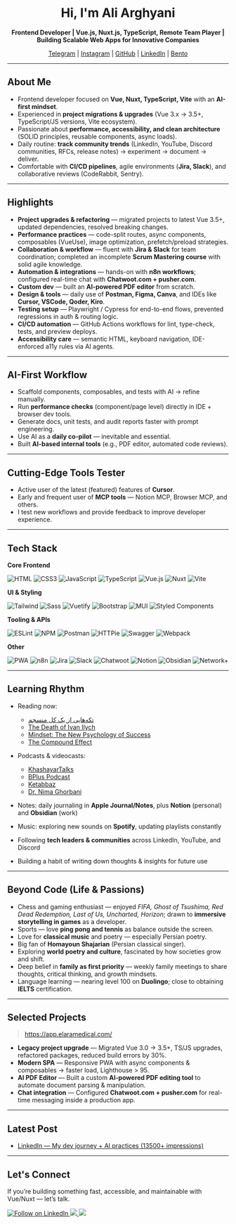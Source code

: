 <!-- GitHub Profile README -->

<h1 align="center">Hi, I'm Ali Arghyani</h1>
<p align="center">
  <b>Frontend Developer | Vue.js, Nuxt.js, TypeScript, Remote Team Player | Building Scalable Web Apps for Innovative Companies</b>
</p>

<p align="center">
  <a href="https://t.me/yourtelegram">Telegram</a> |
  <a href="https://www.instagram.com/sina_rage/">Instagram</a> |
  <a href="https://github.com/Norman5353">GitHub</a> |
  <a href="https://www.linkedin.com/in/aliarghyani/">LinkedIn</a> |
  <a href="https://www.bento.me/arghyani">Bento</a>
</p>

---

## About Me
- Frontend developer focused on **Vue, Nuxt, TypeScript, Vite** with an **AI-first mindset**.  
- Experienced in **project migrations & upgrades** (Vue 3.x → 3.5+, TypeScript/JS versions, Vite ecosystem).  
- Passionate about **performance, accessibility, and clean architecture** (SOLID principles, reusable components, async loads).  
- Daily routine: **track community trends** (LinkedIn, YouTube, Discord communities, RFCs, release notes) → experiment → document → deliver.  
- Comfortable with **CI/CD pipelines**, agile environments (**Jira, Slack**), and collaborative reviews (CodeRabbit, Sentry).  

---

## Highlights
- **Project upgrades & refactoring** — migrated projects to latest Vue 3.5+, updated dependencies, resolved breaking changes.  
- **Performance practices** — code-split routes, async components, composables (VueUse), image optimization, prefetch/preload strategies.  
- **Collaboration & workflow** — fluent with **Jira & Slack** for team coordination; completed an incomplete **Scrum Mastering course** with solid agile knowledge.  
- **Automation & integrations** — hands-on with **n8n workflows**; configured real-time chat with **Chatwoot.com + pusher.com**.  
- **Custom dev** — built an **AI-powered PDF editor** from scratch.  
- **Design & tools** — daily use of **Postman, Figma, Canva**, and IDEs like **Cursor, VSCode, Qoder, Kiro**.  
- **Testing setup** — Playwright / Cypress for end-to-end flows, prevented regressions in auth & routing logic.  
- **CI/CD automation** — GitHub Actions workflows for lint, type-check, tests, and preview deploys.  
- **Accessibility care** — semantic HTML, keyboard navigation, IDE-enforced a11y rules via AI agents.  

---

## AI-First Workflow
- Scaffold components, composables, and tests with AI → refine manually.  
- Run **performance checks** (component/page level) directly in IDE + browser dev tools.  
- Generate docs, unit tests, and audit reports faster with prompt engineering.  
- Use AI as a **daily co-pilot** — inevitable and essential.  
- Built **AI-based internal tools** (e.g., PDF editor, automated code reviews).  

---

## Cutting-Edge Tools Tester
- Active user of the latest (featured) features of **Cursor**.  
- Early and frequent user of **MCP tools** — Notion MCP, Browser MCP, and others.  
- I test new workflows and provide feedback to improve developer experience.  

---

## Tech Stack

**Core Frontend**

![HTML](https://img.shields.io/badge/HTML5-E34F26?style=for-the-badge&logo=html5&logoColor=white)
![CSS3](https://img.shields.io/badge/CSS3-1572B6?style=for-the-badge&logo=css3&logoColor=white)
![JavaScript](https://img.shields.io/badge/JavaScript-F7DF1E?style=for-the-badge&logo=javascript&logoColor=black)
![TypeScript](https://img.shields.io/badge/TypeScript-3178C6?style=for-the-badge&logo=typescript&logoColor=white)
![Vue.js](https://img.shields.io/badge/Vue.js-42b883?style=for-the-badge&logo=vue.js&logoColor=white)
![Nuxt](https://img.shields.io/badge/Nuxt-00DC82?style=for-the-badge&logo=nuxt.js&logoColor=black)
![Vite](https://img.shields.io/badge/Vite-646CFF?style=for-the-badge&logo=vite&logoColor=white)

**UI & Styling**

![Tailwind](https://img.shields.io/badge/Tailwind-38B2AC?style=for-the-badge&logo=tailwind-css&logoColor=white)
![Sass](https://img.shields.io/badge/Sass-CC6699?style=for-the-badge&logo=sass&logoColor=white)
![Vuetify](https://img.shields.io/badge/Vuetify-1867C0?style=for-the-badge&logo=vuetify&logoColor=white)
![Bootstrap](https://img.shields.io/badge/Bootstrap-6f2cf5?style=for-the-badge&logo=bootstrap&logoColor=white)
![MUI](https://img.shields.io/badge/MUI-007FFF?style=for-the-badge&logo=mui&logoColor=white)
![Styled Components](https://img.shields.io/badge/styled--components-DB7093?style=for-the-badge&logo=styled-components&logoColor=white)

**Tooling & APIs**

![ESLint](https://img.shields.io/badge/ESLint-4B3263?style=for-the-badge&logo=eslint&logoColor=white)
![NPM](https://img.shields.io/badge/NPM-CB0000?style=for-the-badge&logo=npm&logoColor=white)
![Postman](https://img.shields.io/badge/Postman-FF6C37?style=for-the-badge&logo=postman&logoColor=white)
![HTTPie](https://img.shields.io/badge/HTTPie-222?style=for-the-badge&logo=httpie&logoColor=white)
![Swagger](https://img.shields.io/badge/Swagger-85EA2D?style=for-the-badge&logo=swagger&logoColor=black)
![Webpack](https://img.shields.io/badge/Webpack-8DD6F9?style=for-the-badge&logo=webpack&logoColor=black)

**Other**

![PWA](https://img.shields.io/badge/PWA-5A0FC8?style=for-the-badge&logo=pwa&logoColor=white)
![n8n](https://img.shields.io/badge/n8n-F05A28?style=for-the-badge&logo=n8n&logoColor=white)
![Jira](https://img.shields.io/badge/Jira-0052CC?style=for-the-badge&logo=jira&logoColor=white)
![Slack](https://img.shields.io/badge/Slack-4A154B?style=for-the-badge&logo=slack&logoColor=white)
![Chatwoot](https://img.shields.io/badge/Chatwoot-1DA1F2?style=for-the-badge&logo=wechat&logoColor=white)
![Notion](https://img.shields.io/badge/Notion-000000?style=for-the-badge&logo=notion&logoColor=white)
![Obsidian](https://img.shields.io/badge/Obsidian-483699?style=for-the-badge&logo=obsidian&logoColor=white)
![Network+](https://img.shields.io/badge/Network%2B-F29E38?style=for-the-badge&logo=comptia&logoColor=white)

---

## Learning Rhythm
- Reading now:  
  - [تکه‌هایی از یک کل منسجم](https://www.goodreads.com/book/show/52882322)  
  - [The Death of Ivan Ilych](https://www.goodreads.com/book/show/18386.The_Death_of_Ivan_Ilych)  
  - [Mindset: The New Psychology of Success](https://www.goodreads.com/book/show/40745.Mindset)  
  - [The Compound Effect](https://www.goodreads.com/book/show/9420697-the-compound-effect)  

- Podcasts & videocasts:  
  - [KhashayarTalks](https://www.youtube.com/@KhashayarTalks)  
  - [BPlus Podcast](https://www.youtube.com/@BplusPodcast)  
  - [Ketabbaz](https://www.youtube.com/@ketabbaz)  
  - [Dr. Nima Ghorbani](https://www.youtube.com/@dr.nimaghorbani)  

- Notes: daily journaling in **Apple Journal/Notes**, plus **Notion** (personal) and **Obsidian** (work)  
- Music: exploring new sounds on **Spotify**, updating playlists constantly  
- Following **tech leaders & communities** across LinkedIn, YouTube, and Discord  
- Building a habit of writing down thoughts & insights for future use  

---

## Beyond Code (Life & Passions)
- Chess and gaming enthusiast — enjoyed *FIFA, Ghost of Tsushima, Red Dead Redemption, Last of Us, Uncharted, Horizon*; drawn to **immersive storytelling in games** as a developer.  
- Sports — love **ping pong and tennis** as balance outside the screen.  
- Love for **classical music** and poetry — especially Persian poetry.  
- Big fan of **Homayoun Shajarian** (Persian classical singer).  
- Exploring **world poetry and culture**, fascinated by how societies grow and shift.  
- Deep belief in **family as first priority** — weekly family meetings to share thoughts, critical thinking, and growth mindsets.  
- Language learning — nearing level 100 on **Duolingo**; close to obtaining **IELTS** certification.  

---

## Selected Projects
> https://app.elaramedical.com/ 

- **Legacy project upgrade** — Migrated Vue 3.0 → 3.5+, TS/JS upgrades, refactored packages, reduced build errors by 30%.  
- **Modern SPA** — Responsive PWA with async components & composables → faster load, Lighthouse > 95.  
- **AI PDF Editor** — Built a custom **AI-powered PDF editing tool** to automate document parsing & manipulation.  
- **Chat integration** — Configured **Chatwoot.com + pusher.com** for real-time messaging inside a production app.  

---

## Latest Post
- [LinkedIn — My dev journey + AI practices (13500+ impressions)](https://www.linkedin.com/feed/update/urn:li:activity:7379457994931113984/)

---

## Let's Connect
If you’re building something fast, accessible, and maintainable with Vue/Nuxt — let’s talk.  
<p>
 <a href="https://www.linkedin.com/comm/mynetwork/discovery-see-all?usecase=PEOPLE_FOLLOWS&followMember=Ali_Argh" target="_blank">
  <img src="https://static.licdn.com/sc/h/1bt1uwq5akv756knzdj4l6cdc" alt="Follow on LinkedIn" />
</a>
  <a href="https://github.com/aliarghyani">
    <img src="https://img.shields.io/badge/GitHub-181717?style=flat&logo=github&logoColor=white" />
  </a>
  <a href="https://t.me/aliaghyani">
    <img src="https://img.shields.io/badge/Telegram-2CA5E0?style=flat&logo=telegram&logoColor=white" />
  </a>
</p>

